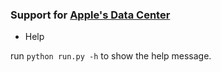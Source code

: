### Support for [Apple's Data Center](http://apples-data-center.chxj.name/)

* Help

run `python run.py -h` to show the help message.
